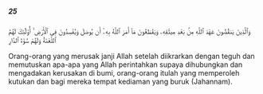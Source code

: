 ##### 25

<span class="ayah">وَٱلَّذِينَ يَنقُضُونَ عَهْدَ ٱللَّهِ مِنۢ بَعْدِ مِيثَٰقِهِۦ وَيَقْطَعُونَ مَآ أَمَرَ ٱللَّهُ بِهِۦٓ أَن يُوصَلَ وَيُفْسِدُونَ فِى ٱلْأَرْضِ ۙ أُو۟لَٰٓئِكَ لَهُمُ ٱللَّعْنَةُ وَلَهُمْ سُوٓءُ ٱلدَّارِ</span>

<span class="ayah_translation">Orang-orang yang merusak janji Allah setelah diikrarkan dengan teguh dan memutuskan apa-apa yang Allah perintahkan supaya dihubungkan dan mengadakan kerusakan di bumi, orang-orang itulah yang memperoleh kutukan dan bagi mereka tempat kediaman yang buruk (Jahannam).</span>
